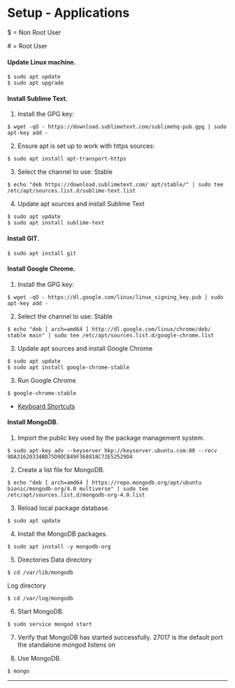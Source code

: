 # Setup - Applications

$ = Non Root User

&#35; = Root User


#### Update Linux machine.
```
$ sudo apt update
$ sudo apt upgrade
```



#### Install Sublime Text.
1. Install the GPG key:
```
$ wget -qO - https://download.sublimetext.com/sublimehq-pub.gpg | sudo apt-key add -
```

2. Ensure apt is set up to work with https sources:
```
$ sudo apt install apt-transport-https
```

3. Select the channel to use: Stable
```
$ echo "deb https://download.sublimetext.com/ apt/stable/" | sudo tee /etc/apt/sources.list.d/sublime-text.list
```

4. Update apt sources and install Sublime Text
```
$ sudo apt update
$ sudo apt install sublime-text
```


#### Install GIT.
```
$ sudo apt install git
```

#### Install Google Chrome.
1. Install the GPG key:
```
$ wget -qO - https://dl.google.com/linux/linux_signing_key.pub | sudo apt-key add -
```

2. Select the channel to use: Stable
```
$ echo "deb [ arch=amd64 ] http://dl.google.com/linux/chrome/deb/ stable main" | sudo tee /etc/apt/sources.list.d/google-chrome.list
```

3. Update apt sources and install Google Chrome
```
$ sudo apt update
$ sudo apt install google-chrome-stable
```

3. Run Google Chrome
```
$ google-chrome-stable
```

* [Keyboard Shortcuts](http://docs.sublimetext.info/en/latest/reference/keyboard_shortcuts_win.html)


#### Install MongoDB.
1. Import the public key used by the package management system.
```
$ sudo apt-key adv --keyserver hkp://keyserver.ubuntu.com:80 --recv 9DA31620334BD75D9DCB49F368818C72E52529D4
```

2. Create a list file for MongoDB.
```
$ echo "deb [ arch=amd64 ] https://repo.mongodb.org/apt/ubuntu bionic/mongodb-org/4.0 multiverse" | sudo tee /etc/apt/sources.list.d/mongodb-org-4.0.list
```

3. Reload local package database.
```
$ sudo apt update
```

4. Install the MongoDB packages.
```
$ sudo apt install -y mongodb-org
```

5. Directories
Data directory
```
$ cd /var/lib/mongodb
```
Log directory
```
$ cd /var/log/mongodb
```

6. Start MongoDB.
```
$ sudo service mongod start
```

7. Verify that MongoDB has started successfully.
27017 is the default port the standalone mongod listens on

6. Use MongoDB.
```
$ mongo
```

----------------------------------------------------------------
